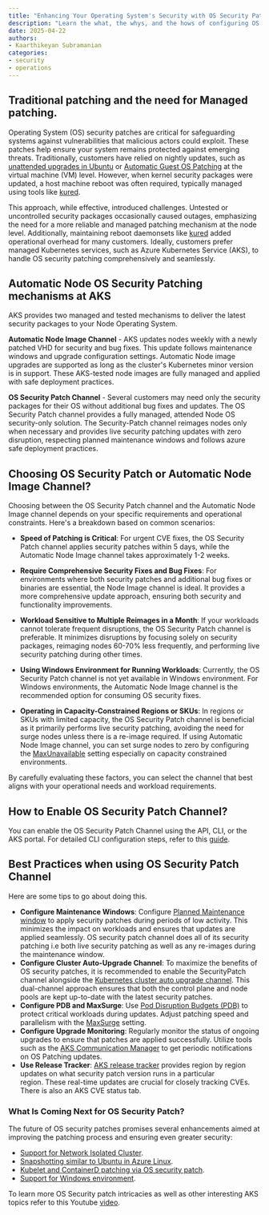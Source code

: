 ```yaml
---
title: "Enhancing Your Operating System's Security with OS Security Patches in AKS"
description: "Learn the what, the whys, and the hows of configuring OS Security Patch Auto upgrade channel.  The article also covers some reasons for OS Security Patch, with some primary benefits being increased performance, better security, and minimal disruption to workloads."
date: 2025-04-22
authors:
- Kaarthikeyan Subramanian
categories: 
- security
- operations
---
```



## Traditional patching and the need for Managed patching.

Operating System (OS) security patches are critical for safeguarding systems against vulnerabilities that malicious actors could exploit. These patches help ensure your system remains protected against emerging threats. Traditionally, customers have relied on nightly updates, such as [unattended upgrades in Ubuntu](https://help.ubuntu.com/community/AutomaticSecurityUpdates) or [Automatic Guest OS Patching](https://learn.microsoft.com/en-us/azure/virtual-machines/automatic-vm-guest-patching) at the virtual machine (VM) level. However, when kernel security packages were updated, a host machine reboot was often required, typically managed using tools like [kured](https://github.com/kubereboot/kured). 

This approach, while effective, introduced challenges. Untested or uncontrolled security packages occasionally caused outages, emphasizing the need for a more reliable and managed patching mechanism at the node level. Additionally, maintaining reboot daemonsets like [kured](https://github.com/kubereboot/kured) added operational overhead for many customers. Ideally, customers prefer managed Kubernetes services, such as Azure Kubernetes Service (AKS), to handle OS security patching comprehensively and seamlessly.

## Automatic Node OS Security Patching mechanisms at AKS

AKS provides two managed and tested mechanisms to deliver the latest security packages to your Node Operating System. 

**Automatic Node Image Channel** - AKS updates nodes weekly with a newly patched VHD for security and bug fixes. This update follows maintenance windows and upgrade configuration settings. Automatic Node image upgrades are supported as long as the cluster's Kubernetes minor version is in support. These AKS-tested node images are fully managed and applied with safe deployment practices.

**OS Security Patch Channel** - Several customers may need only the security packages for their OS without additional bug fixes and updates. The OS Security Patch channel provides a fully managed, attended Node OS security-only solution. The Security-Patch channel reimages nodes only when necessary and provides live security patching updates with zero disruption, respecting planned maintenance windows and follows azure safe deployment practices.


## Choosing OS Security Patch or Automatic Node Image Channel?

Choosing between the OS Security Patch channel and the Automatic Node Image channel depends on your specific requirements and operational constraints. Here's a breakdown based on common scenarios:

- **Speed of Patching is Critical**: For urgent CVE fixes, the OS Security Patch channel applies security patches within 5 days, while the Automatic Node Image channel takes approximately 1-2 weeks.

- **Require Comprehensive Security Fixes and Bug Fixes**: For environments where both security patches and additional bug fixes or binaries are essential, the Node Image channel is ideal. It provides a more comprehensive update approach, ensuring both security and functionality improvements.

- **Workload Sensitive to Multiple Reimages in a Month**: If your workloads cannot tolerate frequent disruptions, the OS Security Patch channel is preferable. It minimizes disruptions by focusing solely on security packages, reimaging nodes 60-70% less frequently, and performing live security patching during other times.

- **Using Windows Environment for Running Workloads**: Currently, the OS Security Patch channel is not yet available in Windows environment. For Windows environments, the Automatic Node Image channel is the recommended option for consuming OS security fixes.

- **Operating in Capacity-Constrained Regions or SKUs**: In regions or SKUs with limited capacity, the OS Security Patch channel is beneficial as it primarily performs live security patching, avoiding the need for surge nodes unless there is a re-image required. If using Automatic Node Image channel, you can set surge nodes to zero by configuring the [MaxUnavailable](https://learn.microsoft.com/en-us/azure/aks/upgrade-aks-cluster?tabs=azure-cli#customize-unavailable-nodes-during-upgrade-preview) setting especially on capacity constrained environments.

By carefully evaluating these factors, you can select the channel that best aligns with your operational needs and workload requirements.

## How to Enable OS Security Patch Channel?
You can enable the OS Security Patch Channel using the API, CLI, or the AKS portal. For detailed CLI configuration steps, refer to this [guide](https://learn.microsoft.com/azure/aks/auto-upgrade-node-os-image?tabs=azure-cli#set-the-node-os-autoupgrade-channel-on-a-new-cluster).

## Best Practices when using OS Security Patch Channel
   
 Here are some tips to go about doing this. 

- **Configure Maintenance Windows**: Configure [Planned Maintenance window](https://learn.microsoft.com/azure/aks/planned-maintenance?tabs=azure-cli) to apply security patches during periods of low activity. This minimizes the impact on workloads and ensures that updates are applied seamlessly. OS security patch channel does all of its security patching i.e both live security patching as well as any re-images during  the maintenance window.
- **Configure Cluster Auto-Upgrade Channel**: To maximize the benefits of OS security patches, it is recommended to enable the SecurityPatch channel alongside the [Kubernetes cluster auto upgrade channel](https://learn.microsoft.com/azure/aks/auto-upgrade-cluster?tabs=azure-cli). This dual-channel approach ensures that both the control plane and node pools are kept up-to-date with the latest security patches.
- **Configure PDB and MaxSurge**: Use [Pod Disruption Budgets (PDB)](https://kubernetes.io/docs/tasks/run-application/configure-pdb/) to protect critical workloads during updates. Adjust patching speed and parallelism with the [MaxSurge](https://learn.microsoft.com/azure/aks/upgrade-aks-cluster?tabs=azure-cli#customize-node-surge-upgrade) setting.
- **Configure Upgrade Monitoring**: Regularly monitor the status of ongoing upgrades to ensure that patches are applied successfully. Utilize tools such as the [AKS Communication Manager](https://learn.microsoft.com/azure/aks/aks-communication-manager) to get periodic notifications on OS Patching updates. 
- **Use Release Tracker**: [AKS release tracker](https://releases.aks.azure.com/webpage/index.html) provides region by region updates on what security patch version runs in a particular region. These real-time updates are crucial for closely tracking CVEs. There is also an AKS CVE status tab.

### What Is Coming Next for OS Security Patch?

The future of OS security patches promises several enhancements aimed at improving the patching process and ensuring even greater security:

- [Support for Network Isolated Cluster](https://github.com/Azure/AKS/issues/4962).
- [Snapshotting similar to Ubuntu in Azure Linux](https://github.com/Azure/AKS/issues/4963).
- [Kubelet and ContainerD patching via OS security patch](https://github.com/Azure/AKS/issues/4964).
- [Support for Windows environment](https://github.com/Azure/AKS/issues/4989).
 
 To learn more OS Security patch intricacies as well as other interesting AKS topics refer to this Youtube [video](https://www.youtube.com/watch?v=Cw4pnfMVHxg).